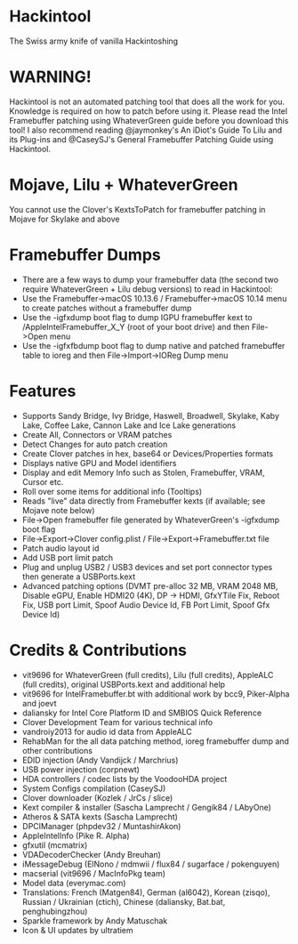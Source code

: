 # Hackintool
The Swiss army knife of vanilla Hackintoshing

# WARNING!
Hackintool is not an automated patching tool that does all the work for you. Knowledge is required on how to patch before using it. Please read the Intel Framebuffer patching using WhateverGreen guide before you download this tool! I also recommend reading @jaymonkey's An iDiot's Guide To Lilu and its Plug-ins and @CaseySJ's General Framebuffer Patching Guide using Hackintool.

# Mojave, Lilu + WhateverGreen
You cannot use the Clover's KextsToPatch for framebuffer patching in Mojave for Skylake and above

# Framebuffer Dumps
* There are a few ways to dump your framebuffer data (the second two require WhateverGreen + Lilu debug versions) to read in Hackintool:
* Use the Framebuffer->macOS 10.13.6 / Framebuffer->macOS 10.14 menu to create patches without a framebuffer dump
* Use the -igfxdump boot flag to dump IGPU framebuffer kext to /AppleIntelFramebuffer_X_Y (root of your boot drive) and then File->Open menu
* Use the -igfxfbdump boot flag to dump native and patched framebuffer table to ioreg and then File->Import->IOReg Dump menu

# Features
* Supports Sandy Bridge, Ivy Bridge, Haswell, Broadwell, Skylake, Kaby Lake, Coffee Lake, Cannon Lake and Ice Lake generations
* Create All, Connectors or VRAM patches
* Detect Changes for auto patch creation
* Create Clover patches in hex, base64 or Devices/Properties formats
* Displays native GPU and Model identifiers
* Display and edit Memory Info such as Stolen, Framebuffer, VRAM, Cursor etc.
* Roll over some items for additional info (Tooltips)
* Reads "live" data directly from Framebuffer kexts (if available; see Mojave note below)
* File->Open framebuffer file generated by WhateverGreen's -igfxdump boot flag
* File->Export->Clover config.plist / File->Export->Framebuffer.txt file
* Patch audio layout id
* Add USB port limit patch
* Plug and unplug USB2 / USB3 devices and set port connector types then generate a USBPorts.kext
* Advanced patching options (DVMT pre-alloc 32 MB, VRAM 2048 MB, Disable eGPU, Enable HDMI20 (4K), DP -> HDMI, GfxYTile Fix, Reboot Fix, USB port Limit, Spoof Audio Device Id, FB Port Limit, Spoof Gfx Device Id)

# Credits & Contributions
* vit9696 for WhateverGreen (full credits), Lilu (full credits), AppleALC (full credits), original USBPorts.kext and additional help
* vit9696 for IntelFramebuffer.bt with additional work by bcc9, Piker-Alpha and joevt
* daliansky for Intel Core Platform ID and SMBIOS Quick Reference
* Clover Development Team for various technical info
* vandroiy2013 for audio id data from AppleALC
* RehabMan for the all data patching method, ioreg framebuffer dump and other contributions
* EDID injection (Andy Vandijck / Marchrius)
* USB power injection (corpnewt)
* HDA controllers / codec lists by the VoodooHDA project
* System Configs compilation (CaseySJ)
* Clover downloader (Kozlek / JrCs / slice)
* Kext compiler & installer (Sascha Lamprecht / Gengik84 / LAbyOne)
* Atheros & SATA kexts (Sascha Lamprecht)
* DPCIManager (phpdev32 / MuntashirAkon)
* AppleIntelInfo (Pike R. Alpha)
* gfxutil (mcmatrix)
* VDADecoderChecker (Andy Breuhan)
* iMessageDebug (ElNono / mdmwii / flux84 / sugarface / pokenguyen)
* macserial (vit9696 / MacInfoPkg team)
* Model data (everymac.com)
* Translations: French (Matgen84), German (al6042), Korean (zisqo), Russian / Ukrainian (ctich), Chinese (daliansky, Bat.bat, penghubingzhou)
* Sparkle framework by Andy Matuschak
* Icon & UI updates by ultratiem
